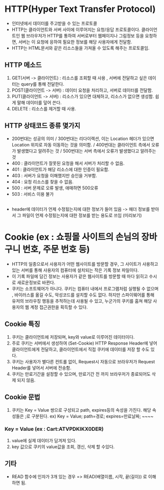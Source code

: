 # HTTP(Hyper Text Transfer Protocol)

- 인터넷에서 데이터를 주고받을 수 있는 프로토콜
- HTTP는 클라이언트와 서버 사이에 이루어지는 요청/응답 프로토콜이다.
  클라이언트인 웹 브라우저가 HTTP를 통하여 서버로부터 웹페이지나 그림정보 등을 요청하면, 서버는 이 요청에 응하여 필요한 정보를 해당 사용자에게 전달함.
- HTTP는 HTML문서와 같은 리소스들을 가져올 수 있도록 해주는 프로토콜임.

## HTTP 메소드

1. GET(서버 -> 클라이언트) : 리소스를 조회할 때 사용 , 서버에 전달하고 싶은 데이터는 query를 통해 전달한다.
2. POST(클라이언트 -> 서버) : 데이터 요청을 처리하고, 서버로 데이터를 전달함.
3. PUT(클라이언트 -> 서버) : 리소스가 있으면 대체하고, 리소스가 없으면 생성함. 쉽게 말해 데이터를 덮어 쓴다.
4. DELETE : 리소스를 제거할 때 사용.

## HTTP 상태코드 종류 몇가지

- 200번대는 성공의 의미 / 300번대는 리다이렉션, 이는 Location 헤더가 있으면 Location 위치로 자동 이동하는 것을 의미함. / 400번대는 클라이언트 측에서 오류가 발생했다고 알려주는 것 / 500번대는 서버 측에서 오류가 발생했다고 알려주는 것
- 400 : 클라이언트가 잘못된 요청을 해서 서버가 처리할 수 없음.
- 401 : 클라이언트가 해당 리소스에 대한 인증이 필요함.
- 403 : 서버가 요청을 이해했지만 승인을 거부함.
- 404 : 요청 리소스를 찾을 수 없음.
- 500 : 서버 문제로 오류 발생, 애매하면 500오류
- 503 : 서비스 이용 불가

##

- header에 데이터가 언제 수정됬는지에 대한 정보가 들어 있음 -> 헤더 정보를 받아서 그 파일이 언제 수정됬는지에 대한 정보를 받는 용도로 쓰임 (미리보기)

# Cookie (ex : 쇼핑몰 사이트의 손님의 장바구니 번호, 주문 번호 등)

- HTTP의 일종으로서 사용자가 어떤 웹사이트를 방문할 경우, 그 사이트가 사용하고 있는 서버를 통해 사용자의 컴퓨터에 설치되는 작은 기록 정보 파일이다.
- 이 기록 파일에 담긴 정보는 사용자가 같은 웹사이트를 방문할 때 마다 읽히고 수시로 새로운정보로 바뀐다.
- 쿠키는 소프트웨어가 아니다. 쿠키는 컴퓨터 내에서 프로그램처럼 실행될 수 없으며 , 바이러스를 옮길 수도, 악성코드를 설치할 수도 없다. 하지만 스파이웨어를 통해 유저의 브라우징 행동을 추적하는데 사용될 수 있고, 누군가의 쿠키를 훔쳐 해당 사용자의 웹 계정 접근권한을 획득할 수 있다.

## Cookie 특징

1. 쿠키는 클라이언트에 저장되며, key와 value로 이루어진 데이터이다.
2. 주로 쿠키는 서버에서 생성하여 (Set-Cookie) HTTP Response Header에 넣어 클라이언트에게 전달하고, 클라이언트에서 직접 쿠키에 데이터를 저장 할 수도 있다.
3. 쿠키는 사용자가 별다른 컨트롤 없이, Request시 자동으로 브라우저가 Request Header를 넣어서 서버에 전송함.
4. 쿠키는 만료기간을 설정할 수 있으며, 만료기간 전 까지 브라우저가 종료되어도 삭제 되지 않음.

## Cookie 문법

1. 쿠키는 Key = Value 쌍으로 구성되고 path, expires등의 속성을 가진다. 해당 속성들은 ;로 구분된다.
   ex) Key = Value; path=경로; expires=만료날짜; ~~~~

### Key = Value (ex : Cart:ATVPDKIKX0DER)

1. value에 실제 데이터가 담겨져 있다.
2. key 값으로 쿠키의 value값을 조회, 갱신, 삭제 할 수있다.

## 기타

- READ 함수에 인자가 3개 있는 경우 => READ(배열이름, 시작, 끝(길이)) 로 이해하면 됨.
